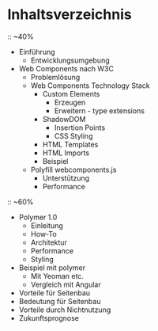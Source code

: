 # Inhaltsverzeichnis

:: ~40%
- Einführung
  - Entwicklungsumgebung
- Web Components nach W3C
  - Problemlösung
  - Web Components Technology Stack
    - Custom Elements
      - Erzeugen
      - Erweitern - type extensions
    - ShadowDOM
      - Insertion Points
      - CSS Styling
    - HTML Templates
    - HTML Imports
    - Beispiel
  - Polyfill webcomponents.js
    - Unterstützung
    - Performance

:: ~60%
- Polymer 1.0
  - Einleitung
  - How-To
  - Architektur
  - Performance
  - Styling
- Beispiel mit polymer
  - Mit Yeoman etc.
  - Vergleich mit Angular
- Vorteile für Seitenbau
- Bedeutung für Seitenbau
- Vorteile durch Nichtnutzung
- Zukunftsprognose
